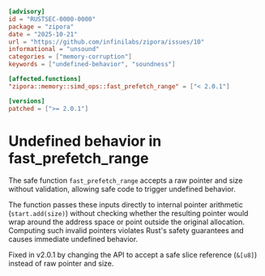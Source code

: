 ```toml
[advisory]
id = "RUSTSEC-0000-0000"
package = "zipora"
date = "2025-10-21"
url = "https://github.com/infinilabs/zipora/issues/10"
informational = "unsound"
categories = ["memory-corruption"]
keywords = ["undefined-behavior", "soundness"]

[affected.functions]
"zipora::memory::simd_ops::fast_prefetch_range" = ["< 2.0.1"]

[versions]
patched = [">= 2.0.1"]
```

# Undefined behavior in fast_prefetch_range

The safe function `fast_prefetch_range` accepts a raw pointer and size without validation, allowing safe code to trigger undefined behavior.

The function passes these inputs directly to internal pointer arithmetic (`start.add(size)`) without checking whether the resulting pointer would wrap around the address space or point outside the original allocation. Computing such invalid pointers violates Rust's safety guarantees and causes immediate undefined behavior.

Fixed in v2.0.1 by changing the API to accept a safe slice reference (`&[u8]`) instead of raw pointer and size.
